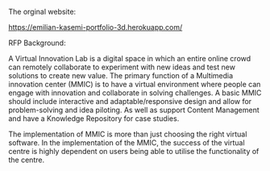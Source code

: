 The orginal website: 

https://emilian-kasemi-portfolio-3d.herokuapp.com/

RFP Background: 

A Virtual Innovation Lab is a digital space in which an entire online crowd can remotely collaborate to experiment with new ideas and test new solutions to create new value.
The primary function of a Multimedia innovation center (MMIC) is to have a virtual environment where people can engage with innovation and collaborate in solving challenges. A basic MMIC should include interactive and adaptable/responsive design and allow for problem-solving and idea piloting. As well as support Content Management and have a Knowledge Repository for case studies.

The implementation of MMIC is more than just choosing the right virtual software. In the implementation of the MMIC, the success of the virtual centre is highly dependent on users being able to utilise the functionality of the centre.

